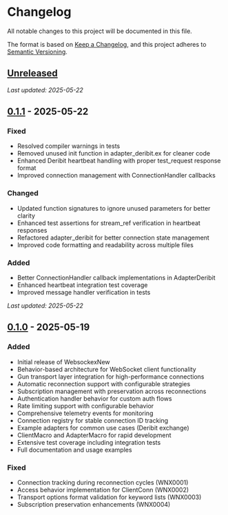 # Changelog

All notable changes to this project will be documented in this file.

The format is based on [Keep a Changelog](https://keepachangelog.com/en/1.0.0/),
and this project adheres to [Semantic Versioning](https://semver.org/spec/v2.0.0.html).

## [Unreleased]

_Last updated: 2025-05-22_

## [0.1.1] - 2025-05-22

### Fixed
- Resolved compiler warnings in tests
- Removed unused init function in adapter_deribit.ex for cleaner code
- Enhanced Deribit heartbeat handling with proper test_request response format
- Improved connection management with ConnectionHandler callbacks

### Changed
- Updated function signatures to ignore unused parameters for better clarity
- Enhanced test assertions for stream_ref verification in heartbeat responses
- Refactored adapter_deribit for better connection state management
- Improved code formatting and readability across multiple files

### Added
- Better ConnectionHandler callback implementations in AdapterDeribit
- Enhanced heartbeat integration test coverage
- Improved message handler verification in tests

_Last updated: 2025-05-22_

## [0.1.0] - 2025-05-19

### Added
- Initial release of WebsockexNew
- Behavior-based architecture for WebSocket client functionality
- Gun transport layer integration for high-performance connections
- Automatic reconnection support with configurable strategies
- Subscription management with preservation across reconnections
- Authentication handler behavior for custom auth flows
- Rate limiting support with configurable behavior
- Comprehensive telemetry events for monitoring
- Connection registry for stable connection ID tracking
- Example adapters for common use cases (Deribit exchange)
- ClientMacro and AdapterMacro for rapid development
- Extensive test coverage including integration tests
- Full documentation and usage examples

### Fixed
- Connection tracking during reconnection cycles (WNX0001)
- Access behavior implementation for ClientConn (WNX0002)
- Transport options format validation for keyword lists (WNX0003)
- Subscription preservation enhancements (WNX0004)

[Unreleased]: https://github.com/ZenHive/websockex_new/compare/v0.1.1...HEAD
[0.1.1]: https://github.com/ZenHive/websockex_new/compare/v0.1.0...v0.1.1
[0.1.0]: https://github.com/ZenHive/websockex_new/releases/tag/v0.1.0